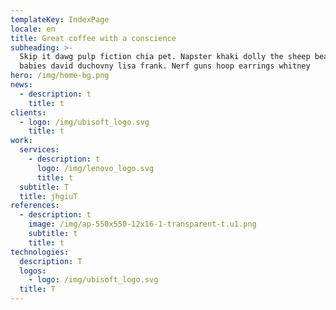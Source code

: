```yaml
---
templateKey: IndexPage
locale: en
title: Great coffee with a conscience
subheading: >-
  Skip it dawg pulp fiction chia pet. Napster khaki dolly the sheep beanie
  babies david duchovny lisa frank. Nerf guns hoop earrings whitney
hero: /img/home-bg.png
news:
  - description: t
    title: t
clients:
  - logo: /img/ubisoft_logo.svg
    title: t
work:
  services:
    - description: t
      logo: /img/lenovo_logo.svg
      title: t
  subtitle: T
  title: jhgiuT
references:
  - description: t
    image: /img/ap-550x550-12x16-1-transparent-t.u1.png
    subtitle: t
    title: t
technologies:
  description: T
  logos:
    - logo: /img/ubisoft_logo.svg
  title: T
---
```


